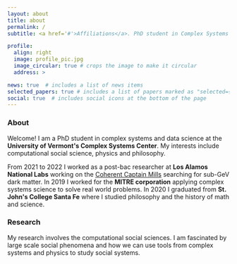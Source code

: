 ```yaml
---
layout: about
title: about
permalink: /
subtitle: <a href='#'>Affiliations</a>. PhD student in Complex Systems and Data Science at the Vermont Complex Systems Center 

profile:
  align: right
  image: profile_pic.jpg
  image_circular: true # crops the image to make it circular
  address: >

news: true  # includes a list of news items
selected_papers: true # includes a list of papers marked as "selected={true}"
social: true  # includes social icons at the bottom of the page
---
```


### About

Welcome! I am a PhD student in complex systems and data science at the **University of Vermont's Complex Systems Center**. My interests include computational social science, physics and philosophy.

From 2021 to 2022 I worked as a post-bac researcher at **Los Alamos National Labs** working on the [Coherent Captain  Mills](http://ccm.mit.edu/) searching for sub-GeV dark matter. In 2019 I worked for the **MITRE corporation** applying complex systems science to solve real world problems. In 2020 I graduated from **St. John's College Santa Fe**  where I studied philosophy and the history of math and science. 

### Research 
My research involves the computational social sciences. I am fascinated by large scale social phenomena and how we can use tools from complex systems and physics to study social systems.  

